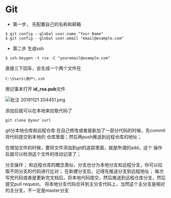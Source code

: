   # Git

* 第一步， 先配置自己的名称和邮箱

```
$ git config --global user.name "Your Name"
$ git config --global user.email "email@example.com"
```
* 第二步 生成ssh
```
$ ssh-keygen -t rsa -C "youremail@example.com"
```
直接三下回车，会生成一个两个文件在

````
C:\Users\用户\.ssh 
````

 用记事本打开 **id_rsa.pub**文件

![批注 20191121 204451.png](0)

添加后就可以在本地来拉取代码了

```
git clone @your`surl
```

git分本地仓库和远程仓库
在自己修改或者是新加了一部分代码的时候，先commit将代码提交到本地的
仓库里面；然后再push推送到远程仓库的地址；

在增加文件的时候，要将文件添加到git的追踪里面，就是所谓的add，这个
操作后就可以检测这个文件的改动记录了；

分支操作；
和远程仓库的概念类似，分支也分为本地分支和远程分支，你可以拉取不同分支的代码进行比对；
在新建分支后，记得先推送分支到远程地址；
每次写完代码或者是更新完文档后，将本地代码提交，然后推送到远程仓库分支，然后提交pull request。
将本地分支代码合并到主分支代码上，当然这个主分支是相对的主分支，不一定是master分支
